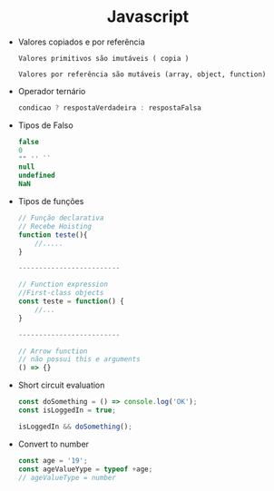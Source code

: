 <h1 align="center">Javascript</h1>

- Valores copiados e por referência

    ```
    Valores primitivos são imutáveis ( copia )

    Valores por referência são mutáveis (array, object, function)
    ```

- Operador ternário

    ```jsx
    condicao ? respostaVerdadeira : respostaFalsa
    ```

- Tipos de Falso

    ```jsx
    false
    0
    "" '' ``
    null
    undefined
    NaN
    ```

- Tipos de funções

    ```jsx
    // Função declarativa
    // Recebe Hoisting
    function teste(){
    	//.....
    }

    -------------------------

    // Function expression
    //First-class objects
    const teste = function() {
    	//...
    }

    -------------------------

    // Arrow function
    // não possui this e arguments
    () => {}

    ```


- Short circuit evaluation

    ```jsx
    const doSomething = () => console.log('OK');
    const isLoggedIn = true;

    isLoggedIn && doSomething();
    ```

- Convert to number

    ```jsx
    const age = '19';
    const ageValueYype = typeof +age;
    // ageValueType = number
    ```